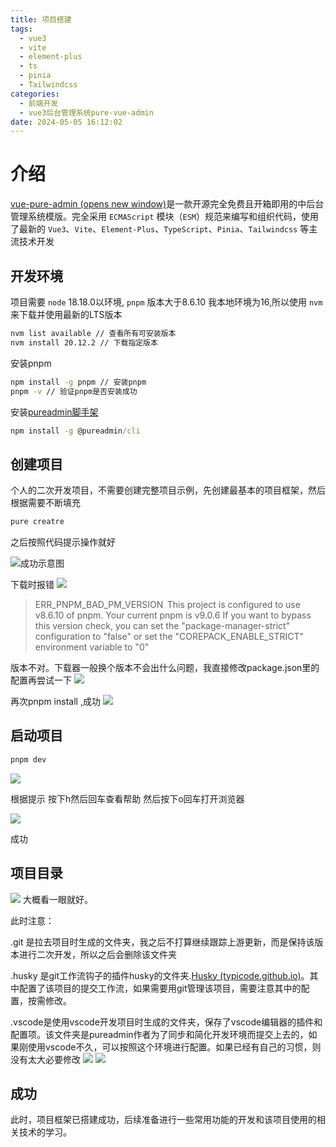 ```yaml
---
title: 项目搭建
tags:
  - vue3
  - vite
  - element-plus
  - ts
  - pinia
  - Tailwindcss
categories:
  - 前端开发
  - vue3后台管理系统pure-vue-admin
date: 2024-05-05 16:12:02
---
```

# 介绍

[vue-pure-admin (opens new window)](https://github.com/pure-admin/vue-pure-admin)是一款开源完全免费且开箱即用的中后台管理系统模版。完全采用 `ECMAScript` 模块（`ESM`）规范来编写和组织代码，使用了最新的 `Vue3`、`Vite`、`Element-Plus`、`TypeScript`、`Pinia`、`Tailwindcss` 等主流技术开发

## 开发环境

项目需要 `node` 18.18.0以环境, `pnpm` 版本大于8.6.10
我本地环境为16,所以使用 `nvm` 来下载并使用最新的LTS版本

```cmd
nvm list available // 查看所有可安装版本
nvm install 20.12.2 // 下载指定版本
```

安装pnpm
```cmd
npm install -g pnpm // 安装pnpm
pnpm -v // 验证pnpm是否安装成功
```

安装[pureadmin脚手架](pureadmin脚手架.md)
```cmd
npm install -g @pureadmin/cli
```

## 创建项目

个人的二次开发项目，不需要创建完整项目示例，先创建最基本的项目框架，然后根据需要不断填充

```cmd
pure creatre
```
之后按照代码提示操作就好


![成功示意图](一、项目搭建/image-20240505164735.png)

下载时报错
![](一、项目搭建/image-20240505165426.png)

> ERR_PNPM_BAD_PM_VERSION  This project is configured to use v8.6.10 of pnpm. Your current pnpm is v9.0.6
> If you want to bypass this version check, you can set the "package-manager-strict" configuration to "false" or set the "COREPACK_ENABLE_STRICT" environment variable to "0"

版本不对。下载器一般换个版本不会出什么问题，我直接修改package.json里的配置再尝试一下
![](一、项目搭建/image-20240505165813.png)

再次pnpm install ,成功
![](一、项目搭建/image-20240505170234.png)

## 启动项目

```cmd
pnpm dev
```

![](一、项目搭建/image-20240505170321.png)

根据提示 按下h然后回车查看帮助
然后按下o回车打开浏览器

![](一、项目搭建/image-20240505170427.png)

成功

## 项目目录

![](一、项目搭建/image-20240506153434.png)
大概看一眼就好。

此时注意：

 .git 是拉去项目时生成的文件夹，我之后不打算继续跟踪上游更新，而是保持该版本进行二次开发，所以之后会删除该文件夹
 
.husky 是git工作流钩子的插件husky的文件夹.[Husky (typicode.github.io)](https://typicode.github.io/husky/)。其中配置了该项目的提交工作流，如果需要用git管理该项目，需要注意其中的配置，按需修改。

.vscode是使用vscode开发项目时生成的文件夹，保存了vscode编辑器的插件和配置项。该文件夹是pureadmin作者为了同步和简化开发环境而提交上去的，如果刚使用vscode不久，可以按照这个环境进行配置。如果已经有自己的习惯，则没有太大必要修改
![](一、项目搭建/image-20240506154731.png)
![](一、项目搭建/image-20240506154738.png)

## 成功

此时，项目框架已搭建成功，后续准备进行一些常用功能的开发和该项目使用的相关技术的学习。